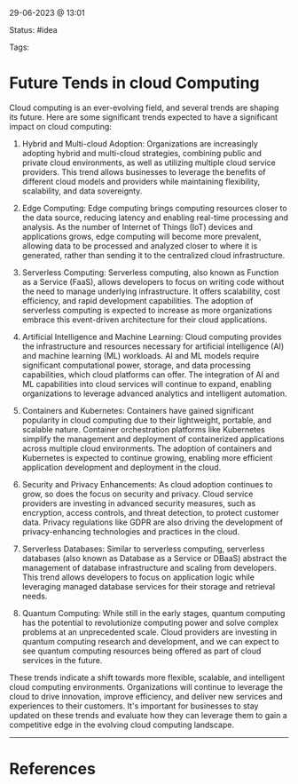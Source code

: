 29-06-2023 @ 13:01

Status: #idea

Tags: 

# Future Tends in cloud Computing

Cloud computing is an ever-evolving field, and several trends are shaping its future. Here are some significant trends expected to have a significant impact on cloud computing:

1. Hybrid and Multi-cloud Adoption: Organizations are increasingly adopting hybrid and multi-cloud strategies, combining public and private cloud environments, as well as utilizing multiple cloud service providers. This trend allows businesses to leverage the benefits of different cloud models and providers while maintaining flexibility, scalability, and data sovereignty.
    
2. Edge Computing: Edge computing brings computing resources closer to the data source, reducing latency and enabling real-time processing and analysis. As the number of Internet of Things (IoT) devices and applications grows, edge computing will become more prevalent, allowing data to be processed and analyzed closer to where it is generated, rather than sending it to the centralized cloud infrastructure.
    
3. Serverless Computing: Serverless computing, also known as Function as a Service (FaaS), allows developers to focus on writing code without the need to manage underlying infrastructure. It offers scalability, cost efficiency, and rapid development capabilities. The adoption of serverless computing is expected to increase as more organizations embrace this event-driven architecture for their cloud applications.
    
4. Artificial Intelligence and Machine Learning: Cloud computing provides the infrastructure and resources necessary for artificial intelligence (AI) and machine learning (ML) workloads. AI and ML models require significant computational power, storage, and data processing capabilities, which cloud platforms can offer. The integration of AI and ML capabilities into cloud services will continue to expand, enabling organizations to leverage advanced analytics and intelligent automation.
    
5. Containers and Kubernetes: Containers have gained significant popularity in cloud computing due to their lightweight, portable, and scalable nature. Container orchestration platforms like Kubernetes simplify the management and deployment of containerized applications across multiple cloud environments. The adoption of containers and Kubernetes is expected to continue growing, enabling more efficient application development and deployment in the cloud.
    
6. Security and Privacy Enhancements: As cloud adoption continues to grow, so does the focus on security and privacy. Cloud service providers are investing in advanced security measures, such as encryption, access controls, and threat detection, to protect customer data. Privacy regulations like GDPR are also driving the development of privacy-enhancing technologies and practices in the cloud.
    
7. Serverless Databases: Similar to serverless computing, serverless databases (also known as Database as a Service or DBaaS) abstract the management of database infrastructure and scaling from developers. This trend allows developers to focus on application logic while leveraging managed database services for their storage and retrieval needs.
    
8. Quantum Computing: While still in the early stages, quantum computing has the potential to revolutionize computing power and solve complex problems at an unprecedented scale. Cloud providers are investing in quantum computing research and development, and we can expect to see quantum computing resources being offered as part of cloud services in the future.
    

These trends indicate a shift towards more flexible, scalable, and intelligent cloud computing environments. Organizations will continue to leverage the cloud to drive innovation, improve efficiency, and deliver new services and experiences to their customers. It's important for businesses to stay updated on these trends and evaluate how they can leverage them to gain a competitive edge in the evolving cloud computing landscape.

---
# References

